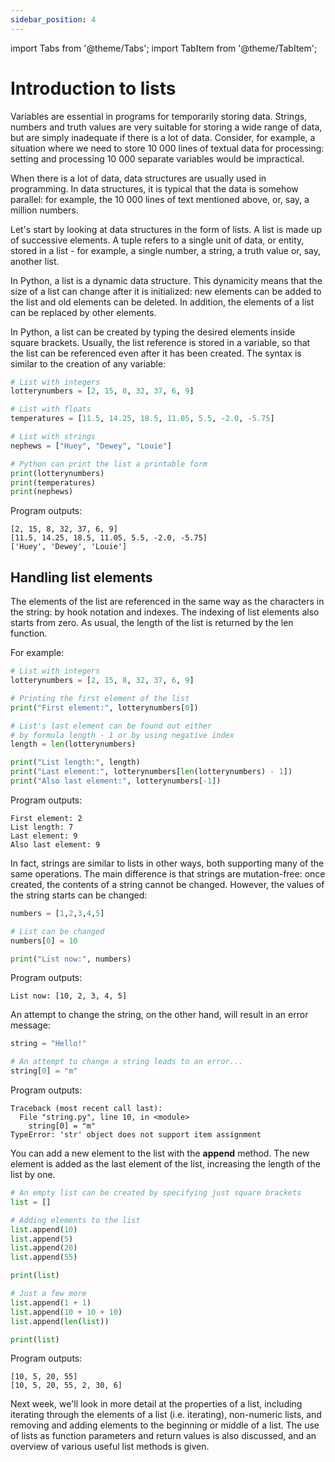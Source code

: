 ```yaml
---
sidebar_position: 4
---
```

import Tabs from '@theme/Tabs';
import TabItem from '@theme/TabItem';

# Introduction to lists

Variables are essential in programs for temporarily storing data. Strings, numbers and truth values are very suitable for storing a wide range of data, but are simply inadequate if there is a lot of data. Consider, for example, a situation where we need to store 10 000 lines of textual data for processing: setting and processing 10 000 separate variables would be impractical.

When there is a lot of data, data structures are usually used in programming. In data structures, it is typical that the data is somehow parallel: for example, the 10 000 lines of text mentioned above, or, say, a million numbers.

Let's start by looking at data structures in the form of lists. A list is made up of successive elements. A tuple refers to a single unit of data, or entity, stored in a list - for example, a single number, a string, a truth value or, say, another list.

In Python, a list is a dynamic data structure. This dynamicity means that the size of a list can change after it is initialized: new elements can be added to the list and old elements can be deleted. In addition, the elements of a list can be replaced by other elements.

In Python, a list can be created by typing the desired elements inside square brackets. Usually, the list reference is stored in a variable, so that the list can be referenced even after it has been created. The syntax is similar to the creation of any variable:

```python 
# List with integers
lotterynumbers = [2, 15, 8, 32, 37, 6, 9]

# List with floats
temperatures = [11.5, 14.25, 18.5, 11.05, 5.5, -2.0, -5.75]

# List with strings
nephews = ["Huey", "Dewey", "Louie"]

# Python can print the list a printable form
print(lotterynumbers)
print(temperatures)
print(nephews)
 ```

Program outputs:
```
[2, 15, 8, 32, 37, 6, 9]
[11.5, 14.25, 18.5, 11.05, 5.5, -2.0, -5.75]
['Huey', 'Dewey', 'Louie']
 ```

## Handling list elements

The elements of the list are referenced in the same way as the characters in the string: by hook notation and indexes. The indexing of list elements also starts from zero. As usual, the length of the list is returned by the len function.

For example:

```python 
# List with integers
lotterynumbers = [2, 15, 8, 32, 37, 6, 9]

# Printing the first element of the list
print("First element:", lotterynumbers[0])

# List's last element can be found out either
# by formula length - 1 or by using negative index
length = len(lotterynumbers)

print("List length:", length)
print("Last element:", lotterynumbers[len(lotterynumbers) - 1])
print("Also last element:", lotterynumbers[-1])
 ```

Program outputs:
```
First element: 2
List length: 7
Last element: 9
Also last element: 9
```

In fact, strings are similar to lists in other ways, both supporting many of the same operations. The main difference is that strings are mutation-free: once created, the contents of a string cannot be changed. However, the values of the string starts can be changed:

```python 
numbers = [1,2,3,4,5]

# List can be changed
numbers[0] = 10

print("List now:", numbers)
 ```
Program outputs:
``` 
List now: [10, 2, 3, 4, 5]
 ```

An attempt to change the string, on the other hand, will result in an error message:
```python 
string = "Hello!"

# An attempt to change a string leads to an error...
string[0] = "m"
 ```

Program outputs:
```
Traceback (most recent call last):
  File "string.py", line 10, in <module>
    string[0] = "m"
TypeError: 'str' object does not support item assignment
 ```


You can add a new element to the list with the **append** method. The new element is added as the last element of the list, increasing the length of the list by one.

```python 
# An empty list can be created by specifying just square brackets
list = []

# Adding elements to the list
list.append(10)
list.append(5)
list.append(20)
list.append(55)

print(list)

# Just a few more
list.append(1 + 1)
list.append(10 + 10 + 10)
list.append(len(list))

print(list)
 ```

Program outputs:
```
[10, 5, 20, 55]
[10, 5, 20, 55, 2, 30, 6]
 ```


Next week, we'll look in more detail at the properties of a list, including iterating through the elements of a list (i.e. iterating), non-numeric lists, and removing and adding elements to the beginning or middle of a list. The use of lists as function parameters and return values is also discussed, and an overview of various useful list methods is given.